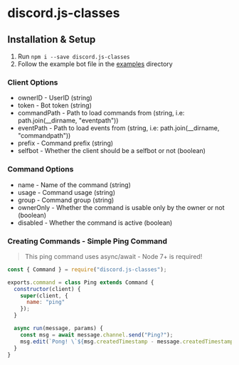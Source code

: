 # discord.js-classes

## Installation & Setup
1. Run `npm i --save discord.js-classes`
2. Follow the example bot file in the [examples](https://github.com/memework/discord.js-classes/tree/master/examples) directory

### Client Options
- ownerID - UserID (string)
- token - Bot token (string)
- commandPath - Path to load commands from (string, i.e: path.join(__dirname, "eventpath"))
- eventPath - Path to load events from (string, i.e: path.join(__dirname, "commandpath"))
- prefix - Command prefix (string)
- selfbot - Whether the client should be a selfbot or not (boolean)

### Command Options
- name - Name of the command (string)
- usage - Command usage (string)
- group - Command group (string)
- ownerOnly - Whether the command is usable only by the owner or not (boolean)
- disabled - Whether the command is active (boolean)

### Creating Commands - Simple Ping Command
> This ping command uses async/await - Node 7+ is required!
```js
const { Command } = require("discord.js-classes");

exports.command = class Ping extends Command {
  constructor(client) {
    super(client, {
      name: "ping"
    });
  }

  async run(message, params) {
    const msg = await message.channel.send("Ping?");
    msg.edit(`Pong! \`${msg.createdTimestamp - message.createdTimestamp}\`ms`);
  }
}
```